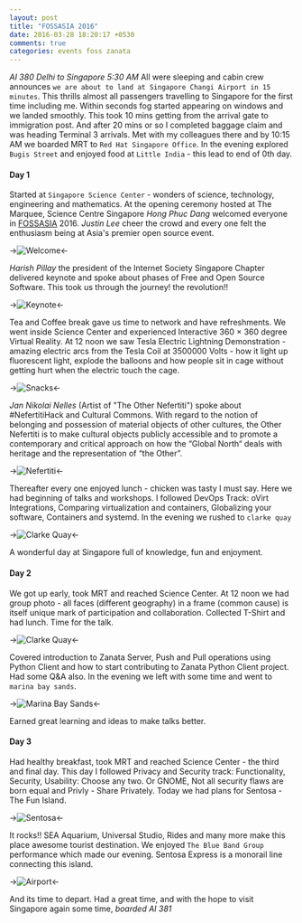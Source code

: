 ```yaml
---
layout: post
title: "FOSSASIA 2016"
date: 2016-03-28 18:20:17 +0530
comments: true
categories: events foss zanata 
---
```


*AI 380 Delhi to Singapore 5:30 AM* All were sleeping and cabin crew announces `we are about to land at Singapore Changi Airport in 15 minutes`. This thrills almost all passengers travelling to Singapore for the first time including me. Within seconds fog started appearing on windows and we landed smoothly. This took 10 mins getting from the arrival gate to immigration post. And after 20 mins or so I completed baggage claim and was heading Terminal 3 arrivals. Met with my colleagues there and by 10:15 AM we boarded MRT to `Red Hat Singapore Office`. In the evening explored `Bugis Street` and enjoyed food at `Little India` - this lead to end of 0th day.

#### Day 1

Started at `Singapore Science Center` - wonders of science, technology, engineering and mathematics. At the opening ceremony hosted at The Marquee, Science Centre Singapore *Hong Phuc Dang* welcomed everyone in [FOSSASIA](http://fossasia.org/) 2016. *Justin Lee* cheer the crowd and every one felt the enthusiasm being at Asia's premier open source event.

->![Welcome](https://raw.githubusercontent.com/sundeep-co-in/sundeep-co-in.github.io/source/source/images/fossasia2016/IMG_2850.JPG)<-

*Harish Pillay* the president of the Internet Society Singapore Chapter delivered keynote and spoke about phases of Free and Open Source Software. This took us through the journey! the revolution!!

->![Keynote](https://raw.githubusercontent.com/sundeep-co-in/sundeep-co-in.github.io/source/source/images/fossasia2016/IMG_2851.JPG)<-

Tea and Coffee break gave us time to network and have refreshments. We went inside Science Center and experienced Interactive 360 × 360 degree Virtual Reality. At 12 noon we saw Tesla Electric Lightning Demonstration - amazing electric arcs from the Tesla Coil at 3500000 Volts - how it light up fluorescent light, explode the balloons and how people sit in cage without getting hurt when the electric touch the cage.

->![Snacks](https://raw.githubusercontent.com/sundeep-co-in/sundeep-co-in.github.io/source/source/images/fossasia2016/IMG_2853.JPG)<-

*Jan Nikolai Nelles* (Artist of "The Other Nefertiti") spoke about #NefertitiHack and Cultural Commons. With regard to the notion of belonging and possession of material objects of other cultures, the Other Nefertiti is to make cultural objects publicly accessible and to promote a contemporary and critical approach on how the “Global North“ deals with heritage and the representation of “the Other”.

->![Nefertiti](https://raw.githubusercontent.com/sundeep-co-in/sundeep-co-in.github.io/source/source/images/fossasia2016/IMG_2854.JPG)<-

Thereafter every one enjoyed lunch - chicken was tasty I must say. Here we had beginning of talks and workshops. I followed DevOps Track: oVirt Integrations, Comparing virtualization and containers, Globalizing your software, Containers and systemd. In the evening we rushed to `clarke quay`

->![Clarke Quay](https://raw.githubusercontent.com/sundeep-co-in/sundeep-co-in.github.io/source/source/images/fossasia2016/IMG_2867.JPG)<-

A wonderful day at Singapore full of knowledge, fun and enjoyment.

#### Day 2

We got up early, took MRT and reached Science Center. At 12 noon we had group photo - all faces (different geography) in a frame (common cause) is itself unique mark of participation and collaboration. Collected T-Shirt and had lunch. Time for the talk.

->![Clarke Quay](https://raw.githubusercontent.com/sundeep-co-in/sundeep-co-in.github.io/source/source/images/fossasia2016/IMG_2860.JPG)<-

Covered introduction to Zanata Server, Push and Pull operations using Python Client and how to start contributing to Zanata Python Client project. Had some Q&A also. In the evening we left with some time and went to `marina bay sands`.

->![Marina Bay Sands](https://raw.githubusercontent.com/sundeep-co-in/sundeep-co-in.github.io/source/source/images/fossasia2016/IMG_3025.JPG)<-

Earned great learning and ideas to make talks better.

#### Day 3

Had healthy breakfast, took MRT and reached Science Center - the third and final day. This day I followed Privacy and Security track: Functionality, Security, Usability: Choose any two. Or GNOME, Not all security flaws are born equal and Privly - Share Privately. Today we had plans for Sentosa - The Fun Island.

->![Sentosa](https://raw.githubusercontent.com/sundeep-co-in/sundeep-co-in.github.io/source/source/images/fossasia2016/IMG_2902.JPG)<-

It rocks!! SEA Aquarium, Universal Studio, Rides and many more make this place awesome tourist destination. We enjoyed `The Blue Band Group` performance which made our evening. Sentosa Express is a monorail line connecting this island.

->![Airport](https://raw.githubusercontent.com/sundeep-co-in/sundeep-co-in.github.io/source/source/images/fossasia2016/IMG_3049.JPG)<-

And its time to depart. Had a great time, and with the hope to visit Singapore again some time, *boarded AI 381* 

